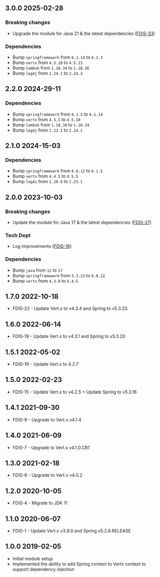 ## 3.0.0 2025-02-28
### Breaking changes
* Upgrade the module for Java 21 & the latest dependencies ([FDIS-33](https://issues.folio.org/browse/FDIS-33))

### Dependencies
* Bump `springframework` from `6.1.14` to `6.2.3`
* Bump `vertx` from `4.5.10` to `4.5.13`
* Bump `lombok` from `1.18.34` to `1.18.36`
* Bump `log4j` from `2.24.1` to `2.24.3`

## 2.2.0 2024-29-11
### Dependencies
* Bump `springframework` from `6.1.5` to `6.1.14`
* Bump `vertx` from `4.5.5` to `4.5.10`
* Bump `lombok` from `1.18.30` to `1.18.34`
* Bump `log4j` from `2.23.1` to `2.24.1`

## 2.1.0 2024-15-03
### Dependencies
* Bump `springframework` from `6.0.12` to `6.1.5`
* Bump `vertx` from `4.4.5` to `4.5.5`
* Bump `log4j` from `2.20.0` to `2.23.1`

## 2.0.0 2023-10-03
### Breaking changes
* Update the module for Java 17 & the latest dependencies ([FDIS-27](https://issues.folio.org/browse/FDIS-27))

### Tech Dept
* Log improvements ([FDIS-16](https://issues.folio.org/browse/FDIS-16))

### Dependencies
* Bump `java` from `11` to `17`
* Bump `springframework` from `5.3.23` to `6.0.12`
* Bump `vertx` from `4.3.8` to `4.4.5`

## 1.7.0 2022-10-18
* FDIS-22 - Update Vert.x to v4.3.4 and Spring to v5.3.23

## 1.6.0 2022-06-14
* FDIS-19 - Update Vert.x to v4.3.1 and Spring to v5.3.20

## 1.5.1 2022-05-02
 * FDIS-19 - Update Vert.x to 4.2.7

## 1.5.0 2022-02-23
 * FDIS-15 - Update Vert.x to v4.2.5 + Update Spring to v5.3.16

## 1.4.1 2021-09-30
 * FDIS-9 - Upgrade to Vert.x v4.1.4

## 1.4.0 2021-06-09
 * FDIS-7 - Upgrade to Vert.x v4.1.0.CR1

## 1.3.0 2021-02-18
 * FDIS-6 - Upgrade to Vert.x v4.0.2

## 1.2.0 2020-10-05
 * FDIS-4 - Migrate to JDK 11

## 1.1.0 2020-06-07
 * FDIS-1 - Update Vert.x v3.9.0 and Spring v5.2.6.RELEASE

## 1.0.0 2019-02-05
 * Initial module setup
 * Implemented the ability to add Spring context to Vertx context to support dependency injection
